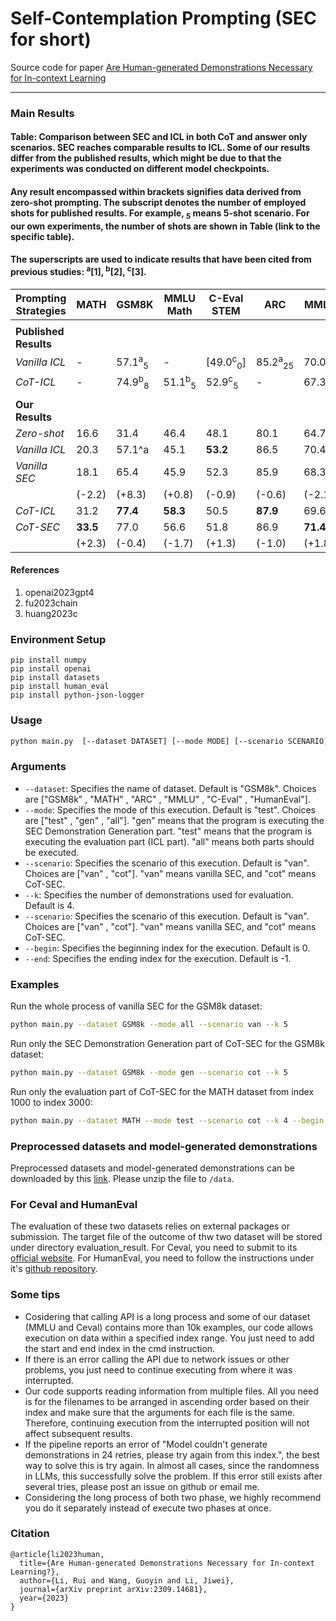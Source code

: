 # Self-Contemplation Prompting (SEC for short)

Source code for paper [Are Human-generated Demonstrations Necessary for In-context Learning](https://arxiv.org/abs/2309.14681)

---------
### Main Results
#### Table: Comparison between SEC and ICL in both CoT and answer only scenarios. SEC reaches comparable results to ICL. Some of our results differ from the published results, which might be due to that the experiments was conducted on different model checkpoints.
#### Any result encompassed within brackets signifies data derived from zero-shot prompting. The subscript denotes the number of employed shots for published results. For example, <sub>5</sub> means 5-shot scenario. For our own experiments, the number of shots are shown in Table (link to the specific table).
#### The superscripts are used to indicate results that have been cited from previous studies: <sup>a</sup>[1], <sup>b</sup>[2], <sup>c</sup>[3].

| Prompting Strategies | MATH | GSM8K | MMLU Math | C-Eval STEM | ARC | MMLU | C-Eval | Human Eval |
|----------------------|------|-------|-----------|-------------|-----|------|--------|------------|
|                      |      |       |           |             |     |      |        |            |
| **Published Results**||
| *Vanilla ICL*        | -    | 57.1<sup>a</sup><sub>5</sub> | -       | [49.0<sup>c</sup><sub>0</sub>]  | 85.2<sup>a</sup><sub>25</sub> | 70.0<sup>a</sup><sub>5</sub> | [51.0<sup>c</sup><sub>0</sub>] | [48.1<sup>a</sup><sub>0</sub>] |
| *CoT-ICL*            | -    | 74.9<sup>b</sup><sub>8</sub> | 51.1<sup>b</sup><sub>5</sub> | 52.9<sup>c</sup><sub>5</sub>   | -         | 67.3<sup>b</sup><sub>5</sub> | 54.6<sup>c</sup><sub>5</sub>   | -          |
|                      |      |       |           |             |     |      |        |            |
| **Our Results**      ||
| *Zero-shot*          | 16.6 | 31.4  | 46.4      | 48.1        | 80.1| 64.7 | 51.0    | 48.8       |
| *Vanilla ICL*        | 20.3 | 57.1^a | 45.1     | **53.2**    | 86.5| 70.4 | **55.0**| 73.8       |
| *Vanilla SEC*        | 18.1 | 65.4  | 45.9      | 52.3        | 85.9| 68.3 | 54.0    | **75.6**   |
|                      | (-2.2)| (+8.3) | (+0.8)  | (-0.9)      | (-0.6)| (-2.1) | (-1.0)  | (+2.8)    |
| *CoT-ICL*            | 31.2 | **77.4** | **58.3**| 50.5       | **87.9**| 69.6 | 53.1   | -          |
| *CoT-SEC*            | **33.5** | 77.0 | 56.6    | 51.8       | 86.9| **71.4** | 54.6    | -          |
|                      | (+2.3)| (-0.4) | (-1.7)  | (+1.3)      | (-1.0)| (+1.8) | (+1.5)  | -          |

#### References
1. openai2023gpt4
2. fu2023chain
3. huang2023c




### Environment Setup

```
pip install numpy
pip install openai
pip install datasets
pip install human_eval
pip install python-json-logger
```

### Usage

```sh
python main.py  [--dataset DATASET] [--mode MODE] [--scenario SCENARIO] [--k K] [--begin BEGIN] [--end END--end]
```

### Arguments

- `--dataset`: Specifies the name of dataset. Default is "GSM8k". Choices are ["GSM8k" , "MATH" , "ARC" , "MMLU" , "C-Eval" , "HumanEval"].
- `--mode`: Specifies the mode of this execution. Default is "test". Choices are ["test" , "gen" , "all"]. "gen" means that the program is executing the SEC Demonstration Generation part. "test" means that the program is executing the evaluation part (ICL part). "all" means both parts should be executed.
- `--scenario`: Specifies the scenario of this execution. Default is "van". Choices are ["van" , "cot"]. "van" means vanilla SEC, and "cot" means CoT-SEC.
- `--k`: Specifies the number of demonstrations used for evaluation. Default is 4.
- `--scenario`: Specifies the scenario of this execution. Default is "van". Choices are ["van" , "cot"]. "van" means vanilla SEC, and "cot" means CoT-SEC.
- `--begin`: Specifies the beginning index for the execution. Default is 0.
- `--end`: Specifies the ending index for the execution. Default is -1.

### Examples

Run the whole process of vanilla SEC for the GSM8k dataset:

```sh
python main.py --dataset GSM8k --mode all --scenario van --k 5 
```

Run only the SEC Demonstration Generation part of CoT-SEC for the GSM8k dataset:

```sh
python main.py --dataset GSM8k --mode gen --scenario cot --k 5 
```

Run only the evaluation part of CoT-SEC for the MATH dataset from index 1000 to index 3000:

```sh  
python main.py --dataset MATH --mode test --scenario cot --k 4 --begin 1000 --end 3000
```

### Preprocessed datasets and model-generated demonstrations

Preprocessed datasets and model-generated demonstrations can be downloaded by this [link](https://drive.google.com/file/d/1ZCD0a_nmkPxWv2FlG6QN0uJ1kZ9nNRej/view?usp=share_link). Please unzip the file to `/data`.

### For Ceval and HumanEval

The evaluation of these two datasets relies on external packages or submission. The target file of the outcome of thw two dataset will be stored under directory evaluation_result. For Ceval, you need to submit to its [official website](https://cevalbenchmark.com). For HumanEval, you need to follow the instructions under it's [github repository](https://github.com/openai/human-eval).

### Some tips

- Cosidering that calling API is a long process and some of our dataset (MMLU and Ceval) contains more than 10k examples, our code allows execution on data within a specified index range. You just need to add the start and end index in the cmd instruction.
- If there is an error calling the API due to network issues or other problems, you just need to continue executing from where it was interrupted.
- Our code supports reading information from multiple files. All you need is for the filenames to be arranged in ascending order based on their index and make sure that the arguments for each file is the same. Therefore, continuing execution from the interrupted position will not affect subsequent results.
- If the pipeline reports  an error of "Model couldn't generate demonstrations in 24 retries, please try again from this index.", the best way to solve this is try again. In almost all cases, since the randomness in LLMs, this successfully solve the problem. If this error still exists after several tries, please post an issue on github or email me.
- Considering the long process of both two phase, we highly recommend you do it separately instead of execute two phases at once.

### Citation

```
@article{li2023human,
  title={Are Human-generated Demonstrations Necessary for In-context Learning?},
  author={Li, Rui and Wang, Guoyin and Li, Jiwei},
  journal={arXiv preprint arXiv:2309.14681},
  year={2023}
}
```